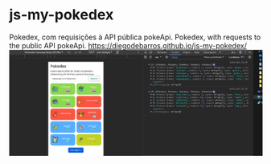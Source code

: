 # js-my-pokedex
Pokedex, com requisições à API pública pokeApi.
Pokedex, with requests to the public API pokeApi.
https://diegodebarros.github.io/js-my-pokedex/
![Alt text](image.png)
